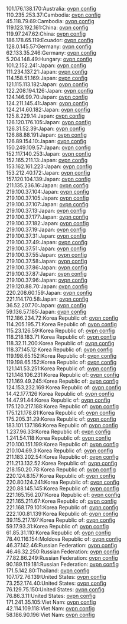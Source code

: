 101.176.138.170:Australia: [ovpn config](vpn/101_176_138_170.ovpn)  
110.235.253.37:Cambodia: [ovpn config](vpn/110_235_253_37.ovpn)  
45.118.79.69:Cambodia: [ovpn config](vpn/45_118_79_69.ovpn)  
119.123.192.161:China: [ovpn config](vpn/119_123_192_161.ovpn)  
119.97.247.62:China: [ovpn config](vpn/119_97_247_62.ovpn)  
186.178.65.119:Ecuador: [ovpn config](vpn/186_178_65_119.ovpn)  
128.0.145.57:Germany: [ovpn config](vpn/128_0_145_57.ovpn)  
62.133.35.246:Germany: [ovpn config](vpn/62_133_35_246.ovpn)  
5.204.148.49:Hungary: [ovpn config](vpn/5_204_148_49.ovpn)  
101.2.152.241:Japan: [ovpn config](vpn/101_2_152_241.ovpn)  
111.234.137.21:Japan: [ovpn config](vpn/111_234_137_21.ovpn)  
114.158.51.169:Japan: [ovpn config](vpn/114_158_51_169.ovpn)  
121.115.113.182:Japan: [ovpn config](vpn/121_115_113_182.ovpn)  
122.208.194.126:Japan: [ovpn config](vpn/122_208_194_126.ovpn)  
124.146.99.70:Japan: [ovpn config](vpn/124_146_99_70.ovpn)  
124.211.145.41:Japan: [ovpn config](vpn/124_211_145_41.ovpn)  
124.214.60.182:Japan: [ovpn config](vpn/124_214_60_182.ovpn)  
125.8.229.14:Japan: [ovpn config](vpn/125_8_229_14.ovpn)  
126.120.176.105:Japan: [ovpn config](vpn/126_120_176_105.ovpn)  
126.31.52.39:Japan: [ovpn config](vpn/126_31_52_39.ovpn)  
126.88.88.191:Japan: [ovpn config](vpn/126_88_88_191.ovpn)  
126.89.154.10:Japan: [ovpn config](vpn/126_89_154_10.ovpn)  
150.249.109.57:Japan: [ovpn config](vpn/150_249_109_57.ovpn)  
152.117.140.253:Japan: [ovpn config](vpn/152_117_140_253.ovpn)  
152.165.211.13:Japan: [ovpn config](vpn/152_165_211_13.ovpn)  
153.162.161.223:Japan: [ovpn config](vpn/153_162_161_223.ovpn)  
153.212.40.172:Japan: [ovpn config](vpn/153_212_40_172.ovpn)  
157.120.104.139:Japan: [ovpn config](vpn/157_120_104_139.ovpn)  
211.135.236.16:Japan: [ovpn config](vpn/211_135_236_16.ovpn)  
219.100.37.104:Japan: [ovpn config](vpn/219_100_37_104.ovpn)  
219.100.37.105:Japan: [ovpn config](vpn/219_100_37_105.ovpn)  
219.100.37.107:Japan: [ovpn config](vpn/219_100_37_107.ovpn)  
219.100.37.13:Japan: [ovpn config](vpn/219_100_37_13.ovpn)  
219.100.37.177:Japan: [ovpn config](vpn/219_100_37_177.ovpn)  
219.100.37.182:Japan: [ovpn config](vpn/219_100_37_182.ovpn)  
219.100.37.19:Japan: [ovpn config](vpn/219_100_37_19.ovpn)  
219.100.37.31:Japan: [ovpn config](vpn/219_100_37_31.ovpn)  
219.100.37.49:Japan: [ovpn config](vpn/219_100_37_49.ovpn)  
219.100.37.51:Japan: [ovpn config](vpn/219_100_37_51.ovpn)  
219.100.37.55:Japan: [ovpn config](vpn/219_100_37_55.ovpn)  
219.100.37.58:Japan: [ovpn config](vpn/219_100_37_58.ovpn)  
219.100.37.86:Japan: [ovpn config](vpn/219_100_37_86.ovpn)  
219.100.37.87:Japan: [ovpn config](vpn/219_100_37_87.ovpn)  
219.100.37.96:Japan: [ovpn config](vpn/219_100_37_96.ovpn)  
219.120.88.70:Japan: [ovpn config](vpn/219_120_88_70.ovpn)  
220.208.60.159:Japan: [ovpn config](vpn/220_208_60_159.ovpn)  
221.114.170.58:Japan: [ovpn config](vpn/221_114_170_58.ovpn)  
36.52.207.70:Japan: [ovpn config](vpn/36_52_207_70.ovpn)  
59.136.57.185:Japan: [ovpn config](vpn/59_136_57_185.ovpn)  
112.186.234.72:Korea Republic of: [ovpn config](vpn/112_186_234_72.ovpn)  
114.205.195.71:Korea Republic of: [ovpn config](vpn/114_205_195_71.ovpn)  
115.23.126.59:Korea Republic of: [ovpn config](vpn/115_23_126_59.ovpn)  
118.218.183.71:Korea Republic of: [ovpn config](vpn/118_218_183_71.ovpn)  
118.32.11.200:Korea Republic of: [ovpn config](vpn/118_32_11_200.ovpn)  
118.37.145.12:Korea Republic of: [ovpn config](vpn/118_37_145_12.ovpn)  
119.198.65.152:Korea Republic of: [ovpn config](vpn/119_198_65_152.ovpn)  
119.198.65.152:Korea Republic of: [ovpn config](vpn/119_198_65_152.ovpn)  
121.141.53.251:Korea Republic of: [ovpn config](vpn/121_141_53_251.ovpn)  
121.148.106.231:Korea Republic of: [ovpn config](vpn/121_148_106_231.ovpn)  
121.169.49.245:Korea Republic of: [ovpn config](vpn/121_169_49_245.ovpn)  
124.153.232.169:Korea Republic of: [ovpn config](vpn/124_153_232_169.ovpn)  
14.42.177.126:Korea Republic of: [ovpn config](vpn/14_42_177_126.ovpn)  
14.47.91.44:Korea Republic of: [ovpn config](vpn/14_47_91_44.ovpn)  
175.120.217.188:Korea Republic of: [ovpn config](vpn/175_120_217_188.ovpn)  
175.121.178.81:Korea Republic of: [ovpn config](vpn/175_121_178_81.ovpn)  
175.205.31.29:Korea Republic of: [ovpn config](vpn/175_205_31_29.ovpn)  
183.101.137.186:Korea Republic of: [ovpn config](vpn/183_101_137_186.ovpn)  
1.237.96.33:Korea Republic of: [ovpn config](vpn/1_237_96_33.ovpn)  
1.241.54.118:Korea Republic of: [ovpn config](vpn/1_241_54_118.ovpn)  
210.100.151.199:Korea Republic of: [ovpn config](vpn/210_100_151_199.ovpn)  
210.104.69.3:Korea Republic of: [ovpn config](vpn/210_104_69_3.ovpn)  
211.183.202.54:Korea Republic of: [ovpn config](vpn/211_183_202_54.ovpn)  
211.213.132.52:Korea Republic of: [ovpn config](vpn/211_213_132_52.ovpn)  
218.150.20.78:Korea Republic of: [ovpn config](vpn/218_150_20_78.ovpn)  
220.124.8.157:Korea Republic of: [ovpn config](vpn/220_124_8_157.ovpn)  
220.80.124.241:Korea Republic of: [ovpn config](vpn/220_80_124_241.ovpn)  
220.88.145.145:Korea Republic of: [ovpn config](vpn/220_88_145_145.ovpn)  
221.165.156.207:Korea Republic of: [ovpn config](vpn/221_165_156_207.ovpn)  
221.165.211.67:Korea Republic of: [ovpn config](vpn/221_165_211_67.ovpn)  
221.168.179.101:Korea Republic of: [ovpn config](vpn/221_168_179_101.ovpn)  
222.100.81.139:Korea Republic of: [ovpn config](vpn/222_100_81_139.ovpn)  
39.115.217.197:Korea Republic of: [ovpn config](vpn/39_115_217_197.ovpn)  
59.17.93.31:Korea Republic of: [ovpn config](vpn/59_17_93_31.ovpn)  
61.85.31.110:Korea Republic of: [ovpn config](vpn/61_85_31_110.ovpn)  
78.40.116.154:Moldova Republic of: [ovpn config](vpn/78_40_116_154.ovpn)  
46.37.142.46:Russian Federation: [ovpn config](vpn/46_37_142_46.ovpn)  
46.46.32.250:Russian Federation: [ovpn config](vpn/46_46_32_250.ovpn)  
77.82.86.249:Russian Federation: [ovpn config](vpn/77_82_86_249.ovpn)  
90.189.119.181:Russian Federation: [ovpn config](vpn/90_189_119_181.ovpn)  
171.5.142.80:Thailand: [ovpn config](vpn/171_5_142_80.ovpn)  
107.172.76.139:United States: [ovpn config](vpn/107_172_76_139.ovpn)  
73.252.174.40:United States: [ovpn config](vpn/73_252_174_40.ovpn)  
76.129.75.150:United States: [ovpn config](vpn/76_129_75_150.ovpn)  
76.86.3.11:United States: [ovpn config](vpn/76_86_3_11.ovpn)  
171.241.35.105:Viet Nam: [ovpn config](vpn/171_241_35_105.ovpn)  
42.114.109.118:Viet Nam: [ovpn config](vpn/42_114_109_118.ovpn)  
58.186.90.196:Viet Nam: [ovpn config](vpn/58_186_90_196.ovpn)  
